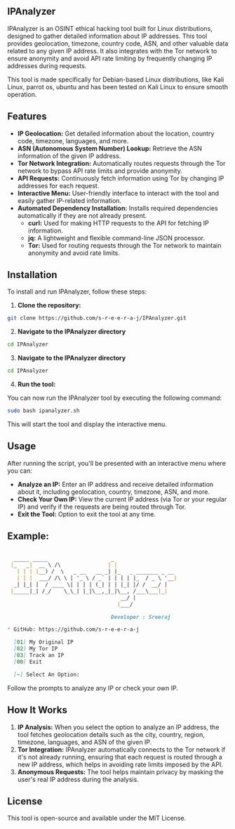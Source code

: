 ## IPAnalyzer
IPAnalyzer is an OSINT ethical hacking tool built for Linux distributions, designed to gather detailed information about IP addresses. This tool provides geolocation, timezone, country code, ASN, and other valuable data related to any given IP address. It also integrates with the Tor network to ensure anonymity and avoid API rate limiting by frequently changing IP addresses during requests.

This tool is made specifically for Debian-based Linux distributions, like Kali Linux, parrot os, ubuntu and has been tested on Kali Linux to ensure smooth operation.

## Features
- **IP Geolocation:** Get detailed information about the location, country code, timezone, languages, and more.
- **ASN (Autonomous System Number) Lookup:** Retrieve the ASN information of the given IP address.
- **Tor Network Integration:** Automatically routes requests through the Tor network to bypass API rate limits and provide anonymity.
- **API Requests:** Continuously fetch information using Tor by changing IP addresses for each request.
- **Interactive Menu:** User-friendly interface to interact with the tool and easily gather IP-related information.
- **Automated Dependency Installation:** Installs required dependencies automatically if they are not already present.
   - **curl:** Used for making HTTP requests to the API for fetching IP information.
   - **jq:** A lightweight and flexible command-line JSON processor.
   - **Tor:** Used for routing requests through the Tor network to maintain anonymity and avoid rate limits.
  
## Installation
To install and run IPAnalyzer, follow these steps:

1. **Clone the repository:**

```bash
git clone https://github.com/s-r-e-e-r-a-j/IPAnalyzer.git
```
2. **Navigate to the IPAnalyzer directory** 
```bash
cd IPAnalyzer
```
3. **Navigate to the IPAnalyzer directory**
 ```bash
 cd IPAnalyzer
```
4. **Run the tool:**

You can now run the IPAnalyzer tool by executing the following command:

```bash
sudo bash ipanalyzer.sh
```
This will start the tool and display the interactive menu.

## Usage
After running the script, you'll be presented with an interactive menu where you can:

- **Analyze an IP:** Enter an IP address and receive detailed information about it, including geolocation, country, timezone, ASN, and more.
- **Check Your Own IP:** View the current IP address (via Tor or your regular IP) and verify if the requests are being routed through Tor.
- **Exit the Tool:** Option to exit the tool at any time.
  
## Example:
```markdown

  _____ _____                    _                    
 |_   _|  __ \ /\               | |                   
   | | | |__) /  \   _ __   __ _| |_   _ _______ _ __ 
   | | |  ___/ /\ \ | '_ \ / _` | | | | |_  / _ \ '__|
  _| |_| |  / ____ \| | | | (_| | | |_| |/ /  __/ |   
 |_____|_| /_/    \_\_| |_|\__,_|_|\__, /___\___|_|   
                                    __/ |             
                                   |___/              

                                 Developer : Sreeraj

* GitHub: https://github.com/s-r-e-e-r-a-j

  [01] My Original IP
  [02] My Tor IP 
  [03] Track an IP
  [00] Exit

  [~] Select An Option:

```

Follow the prompts to analyze any IP or check your own IP.

## How It Works
1. **IP Analysis:** When you select the option to analyze an IP address, the tool fetches geolocation details such as the city, country, region, timezone, languages, and ASN of the given IP.
2. **Tor Integration:** IPAnalyzer automatically connects to the Tor network if it's not already running, ensuring that each request is routed through a new IP address, which helps in avoiding rate limits imposed by the API.
3. **Anonymous Requests:** The tool helps maintain privacy by masking the user's real IP address during the analysis.

## License
This tool is open-source and available under the MIT License.

